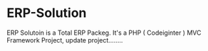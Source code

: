 # ERP-Solution
ERP Solutoin is a Total ERP Packeg. It's a PHP ( Codeiginter ) MVC Framework Project,
update project........
